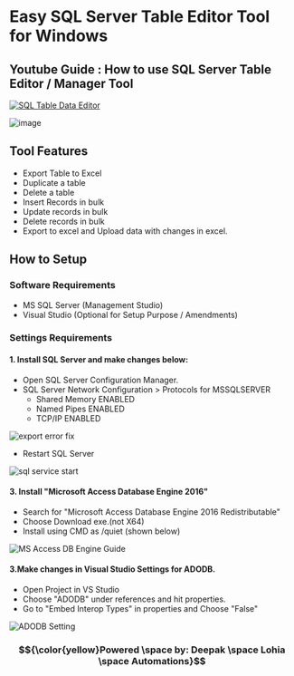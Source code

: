 # Easy SQL Server Table Editor Tool for Windows #

## Youtube Guide : How to use SQL Server Table Editor / Manager Tool ##
[![SQL Table Data Editor](https://github.com/user-attachments/assets/8ed45e61-b59c-4c4d-87ec-7fb334cf3e9e)](https://youtu.be/aazDK1a4Nuk)

![image](https://github.com/user-attachments/assets/72c31527-49d7-4891-8c72-9bad3b4de4c3)

## Tool Features ##
- Export Table to Excel
- Duplicate a table
- Delete a table
- Insert Records in bulk
- Update records in bulk
- Delete records in bulk
- Export to excel and Upload data with changes in excel.

## How to Setup ##
### Software Requirements ## 
- MS SQL Server (Management Studio)
- Visual Studio (Optional for Setup Purpose / Amendments)

### Settings Requirements ###
#### 1. Install SQL Server and make changes below: ####
   - Open SQL Server Configuration Manager.
   - SQL Server Network Configuration > Protocols for MSSQLSERVER
     - Shared Memory ENABLED
     - Named Pipes ENABLED
     - TCP/IP ENABLED
       
   ![export error fix](https://github.com/user-attachments/assets/e4d5002c-811a-4c5f-b76b-1943c3035afa)

   - Restart SQL Server

   ![sql service start](https://github.com/user-attachments/assets/183fe6c9-a646-43ff-a38b-3862f27264a6)

#### 3. Install "Microsoft Access Database Engine 2016" ####
   - Search for "Microsoft Access Database Engine 2016 Redistributable"
   - Choose Download exe.(not X64)
   - Install using CMD as /quiet (shown below)

  ![MS Access DB Engine Guide](https://github.com/user-attachments/assets/0b4498f5-c410-469d-aa7d-d283069d83ac)

#### 3.Make changes in Visual Studio Settings for ADODB. ####
  - Open Project in VS Studio
  - Choose "ADODB" under references and hit properties.
  - Go to "Embed Interop Types" in properties and Choose "False"
    
  ![ADODB Setting](https://github.com/user-attachments/assets/c5cf2074-77d0-40d0-aab8-42d6619e88d2)


### $${\color{yellow}Powered \space by: Deepak  \space Lohia \space Automations}$$ ###

